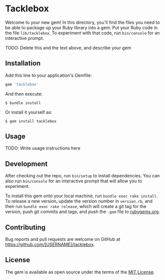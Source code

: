 # Tacklebox

Welcome to your new gem! In this directory, you'll find the files you need to be able to package up your Ruby library into a gem. Put your Ruby code in the file `lib/tacklebox`. To experiment with that code, run `bin/console` for an interactive prompt.

TODO: Delete this and the text above, and describe your gem

## Installation

Add this line to your application's Gemfile:

```ruby
gem 'tacklebox'
```

And then execute:

    $ bundle install

Or install it yourself as:

    $ gem install tacklebox

## Usage

TODO: Write usage instructions here

## Development

After checking out the repo, run `bin/setup` to install dependencies. You can also run `bin/console` for an interactive prompt that will allow you to experiment.

To install this gem onto your local machine, run `bundle exec rake install`. To release a new version, update the version number in `version.rb`, and then run `bundle exec rake release`, which will create a git tag for the version, push git commits and tags, and push the `.gem` file to [rubygems.org](https://rubygems.org).

## Contributing

Bug reports and pull requests are welcome on GitHub at https://github.com/[USERNAME]/tacklebox.


## License

The gem is available as open source under the terms of the [MIT License](https://opensource.org/licenses/MIT).
